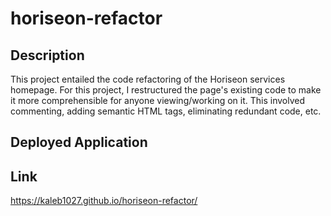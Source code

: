 # horiseon-refactor

## Description
This project entailed the code refactoring of the Horiseon services homepage. For this project, I restructured the page's existing code to make it more comprehensible for anyone viewing/working on it. This involved commenting, adding semantic HTML tags, eliminating redundant code, etc.

## Deployed Application


## Link
https://kaleb1027.github.io/horiseon-refactor/
